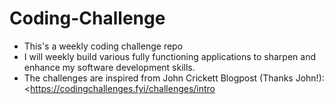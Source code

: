 # Coding-Challenge
- This's a weekly coding challenge repo
- I will weekly build various fully functioning applications to sharpen and enhance my software development skills.
- The challenges are inspired from John Crickett Blogpost (Thanks John!): <https://codingchallenges.fyi/challenges/intro
